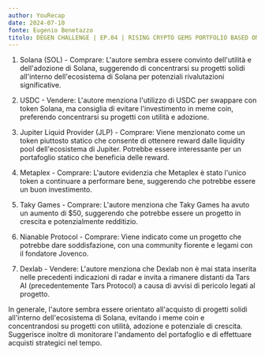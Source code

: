 ```yaml
---
author: YouRecap
date: 2024-07-10
fonte: Eugenio Benetazzo
titolo: DEGEN CHALLENGE | EP.04 | RISING CRYPTO GEMS PORTFOLIO BASED ON SOLANA DEX | JULY 2024
---
```


1. Solana (SOL) - Comprare: L'autore sembra essere convinto dell'utilità e dell'adozione di Solana, suggerendo di concentrarsi su progetti solidi all'interno dell'ecosistema di Solana per potenziali rivalutazioni significative.
  
2. USDC - Vendere: L'autore menziona l'utilizzo di USDC per swappare con token Solana, ma consiglia di evitare l'investimento in meme coin, preferendo concentrarsi su progetti con utilità e adozione.
  
3. Jupiter Liquid Provider (JLP) - Comprare: Viene menzionato come un token piuttosto statico che consente di ottenere reward dalle liquidity pool dell'ecosistema di Jupiter. Potrebbe essere interessante per un portafoglio statico che beneficia delle reward.
  
4. Metaplex - Comprare: L'autore evidenzia che Metaplex è stato l'unico token a continuare a performare bene, suggerendo che potrebbe essere un buon investimento.
  
5. Taky Games - Comprare: L'autore menziona che Taky Games ha avuto un aumento di $50, suggerendo che potrebbe essere un progetto in crescita e potenzialmente redditizio.
  
6. Nianable Protocol - Comprare: Viene indicato come un progetto che potrebbe dare soddisfazione, con una community fiorente e legami con il fondatore Jovenco.
  
7. Dexlab - Vendere: L'autore menziona che Dexlab non è mai stata inserita nelle precedenti indicazioni di radar e invita a rimanere distanti da Tars AI (precedentemente Tars Protocol) a causa di avvisi di pericolo legati al progetto.

In generale, l'autore sembra essere orientato all'acquisto di progetti solidi all'interno dell'ecosistema di Solana, evitando i meme coin e concentrandosi su progetti con utilità, adozione e potenziale di crescita. Suggerisce inoltre di monitorare l'andamento del portafoglio e di effettuare acquisti strategici nel tempo.
